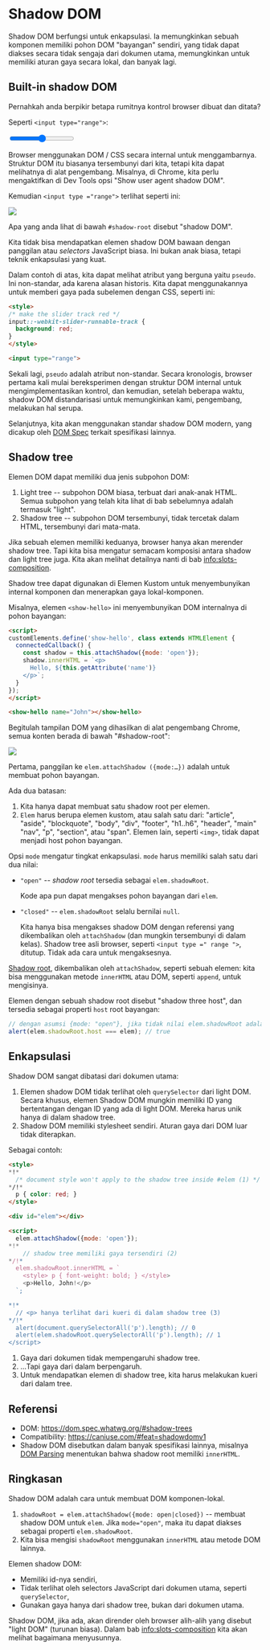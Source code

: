 # Shadow DOM

Shadow DOM berfungsi untuk enkapsulasi. Ia memungkinkan sebuah komponen memiliki pohon DOM "bayangan" sendiri, yang tidak dapat diakses secara tidak sengaja dari dokumen utama, memungkinkan untuk memiliki aturan gaya secara lokal, dan banyak lagi.

## Built-in shadow DOM

Pernahkah anda berpikir betapa rumitnya kontrol browser dibuat dan ditata?

Seperti `<input type="range">`:

<p>
<input type="range">
</p>

Browser menggunakan DOM / CSS secara internal untuk menggambarnya. Struktur DOM itu biasanya tersembunyi dari kita, tetapi kita dapat melihatnya di alat pengembang. Misalnya, di Chrome, kita perlu mengaktifkan di Dev Tools opsi "Show user agent shadow DOM".

Kemudian `<input type ="range">` terlihat seperti ini:

![](shadow-dom-range.png)

Apa yang anda lihat di bawah `#shadow-root` disebut "shadow DOM".

Kita tidak bisa mendapatkan elemen shadow DOM bawaan dengan panggilan atau *selectors* JavaScript biasa. Ini bukan anak biasa, tetapi teknik enkapsulasi yang kuat.

Dalam contoh di atas, kita dapat melihat atribut yang berguna yaitu `pseudo`. Ini non-standar, ada karena alasan historis. Kita dapat menggunakannya untuk memberi gaya pada subelemen dengan CSS, seperti ini:

```html run autorun
<style>
/* make the slider track red */
input::-webkit-slider-runnable-track {
  background: red;
}
</style>

<input type="range">
```

Sekali lagi, `pseudo` adalah atribut non-standar. Secara kronologis, browser pertama kali mulai bereksperimen dengan struktur DOM internal untuk mengimplementasikan kontrol, dan kemudian, setelah beberapa waktu, shadow DOM distandarisasi untuk memungkinkan kami, pengembang, melakukan hal serupa.

Selanjutnya, kita akan menggunakan standar shadow DOM modern, yang dicakup oleh [DOM Spec](https://dom.spec.whatwg.org/#shadow-trees) terkait spesifikasi lainnya.

## Shadow tree

Elemen DOM dapat memiliki dua jenis subpohon DOM:

1. Light tree -- subpohon DOM biasa, terbuat dari anak-anak HTML. Semua subpohon yang telah kita lihat di bab sebelumnya adalah termasuk "light".
2. Shadow tree -- subpohon DOM tersembunyi, tidak tercetak dalam HTML, tersembunyi dari mata-mata.

Jika sebuah elemen memiliki keduanya, browser hanya akan merender shadow tree. Tapi kita bisa mengatur semacam komposisi antara shadow dan light tree juga. Kita akan melihat detailnya nanti di bab <info:slots-composition>.

Shadow tree dapat digunakan di Elemen Kustom untuk menyembunyikan internal komponen dan menerapkan gaya lokal-komponen.

Misalnya, elemen `<show-hello>` ini menyembunyikan DOM internalnya di pohon bayangan:

```html run autorun height=60
<script>
customElements.define('show-hello', class extends HTMLElement {
  connectedCallback() {
    const shadow = this.attachShadow({mode: 'open'});
    shadow.innerHTML = `<p>
      Hello, ${this.getAttribute('name')}
    </p>`;
  }  
});
</script>

<show-hello name="John"></show-hello>
```

Begitulah tampilan DOM yang dihasilkan di alat pengembang Chrome, semua konten berada di bawah "#shadow-root":

![](shadow-dom-say-hello.png)

Pertama, panggilan ke `elem.attachShadow ({mode:…})` adalah untuk membuat pohon bayangan.

Ada dua batasan:
1. Kita hanya dapat membuat satu shadow root per elemen.
2. `Elem` harus berupa elemen kustom, atau salah satu dari: "article", "aside", "blockquote", "body", "div", "footer", "h1..h6", "header", "main" "nav", "p", "section", atau "span". Elemen lain, seperti `<img>`, tidak dapat menjadi host pohon bayangan.

Opsi `mode` mengatur tingkat enkapsulasi. `mode` harus memiliki salah satu dari dua nilai:
- `"open"` -- *shadow root* tersedia sebagai `elem.shadowRoot`.

    Kode apa pun dapat mengakses pohon bayangan dari `elem`.  
- `"closed"` -- `elem.shadowRoot` selalu bernilai `null`.

    Kita hanya bisa mengakses shadow DOM dengan referensi yang dikembalikan oleh `attachShadow` (dan mungkin tersembunyi di dalam kelas). Shadow tree asli browser, seperti `<input type =" range ">`, ditutup. Tidak ada cara untuk mengaksesnya.

[Shadow root](https://dom.spec.whatwg.org/#shadowroot), dikembalikan oleh `attachShadow`, seperti sebuah elemen: kita bisa menggunakan metode `innerHTML` atau DOM, seperti `append`, untuk mengisinya.

Elemen dengan sebuah shadow root disebut "shadow three host", dan tersedia sebagai properti `host` root bayangan:

```js
// dengan asumsi {mode: "open"}, jika tidak nilai elem.shadowRoot adalah null
alert(elem.shadowRoot.host === elem); // true
```

## Enkapsulasi

Shadow DOM sangat dibatasi dari dokumen utama:

1. Elemen shadow DOM tidak terlihat oleh `querySelector` dari light DOM. Secara khusus, elemen Shadow DOM mungkin memiliki ID yang bertentangan dengan ID yang ada di light DOM. Mereka harus unik hanya di dalam shadow tree.
2. Shadow DOM memiliki stylesheet sendiri. Aturan gaya dari DOM luar tidak diterapkan.

Sebagai contoh:

```html run untrusted height=40
<style>
*!*
  /* document style won't apply to the shadow tree inside #elem (1) */
*/!*
  p { color: red; }
</style>

<div id="elem"></div>

<script>
  elem.attachShadow({mode: 'open'});
*!*
    // shadow tree memiliki gaya tersendiri (2)
*/!*
  elem.shadowRoot.innerHTML = `
    <style> p { font-weight: bold; } </style>
    <p>Hello, John!</p>
  `;

*!*
  // <p> hanya terlihat dari kueri di dalam shadow tree (3)
*/!*
  alert(document.querySelectorAll('p').length); // 0
  alert(elem.shadowRoot.querySelectorAll('p').length); // 1
</script>  
```

1. Gaya dari dokumen tidak mempengaruhi shadow tree.
2. ...Tapi gaya dari dalam berpengaruh.
3. Untuk mendapatkan elemen di shadow tree, kita harus melakukan kueri dari dalam tree.

## Referensi

- DOM: <https://dom.spec.whatwg.org/#shadow-trees>
- Compatibility: <https://caniuse.com/#feat=shadowdomv1>
- Shadow DOM disebutkan dalam banyak spesifikasi lainnya, misalnya [DOM Parsing](https://w3c.github.io/DOM-Parsing/#the-innerhtml-mixin) menentukan bahwa shadow root memiliki `innerHTML`.


## Ringkasan

Shadow DOM adalah cara untuk membuat DOM komponen-lokal.

1. `shadowRoot = elem.attachShadow({mode: open|closed})` -- membuat shadow DOM untuk `elem`. Jika `mode="open"`, maka itu dapat diakses sebagai properti `elem.shadowRoot`.
2. Kita bisa mengisi `shadowRoot` menggunakan `innerHTML` atau metode DOM lainnya.

Elemen shadow DOM:
- Memiliki id-nya sendiri,
- Tidak terlihat oleh selectors JavaScript dari dokumen utama, seperti `querySelector`,
- Gunakan gaya hanya dari shadow tree, bukan dari dokumen utama.

Shadow DOM, jika ada, akan dirender oleh browser alih-alih yang disebut "light DOM" (turunan biasa). Dalam bab <info:slots-composition> kita akan melihat bagaimana menyusunnya.
